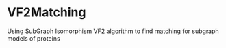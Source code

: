 # VF2Matching
Using SubGraph Isomorphism VF2 algorithm to find matching for subgraph models of proteins
